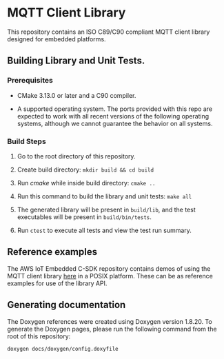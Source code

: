 # MQTT Client Library

This repository contains an ISO C89/C90 compliant MQTT client library designed for embedded platforms.

## Building Library and Unit Tests.

### Prerequisites

- CMake 3.13.0 or later and a C90 compiler.

- A supported operating system. The ports provided with this repo are expected to work with all recent versions of the following operating systems, although we cannot guarantee the behavior on all systems.

### Build Steps

1. Go to the root directory of this repository.

1. Create build directory: `mkdir build && cd build`

1. Run *cmake* while inside build directory: `cmake .. `

1. Run this command to build the library and unit tests: `make all`

1. The generated library will be present in `build/lib`, and the test executables will be present in `build/bin/tests`.

1. Run `ctest` to execute all tests and view the test run summary.

## Reference examples

The AWS IoT Embedded C-SDK repository contains demos of using the MQTT client library [here](https://github.com/aws/aws-iot-device-sdk-embedded-C/tree/development/demos/mqtt) in a POSIX platform. These can be as reference examples for use of the library API.

## Generating documentation

The Doxygen references were created using Doxygen version 1.8.20. To generate the
Doxygen pages, please run the following command from the root of this repository:

```shell
doxygen docs/doxygen/config.doxyfile
```
